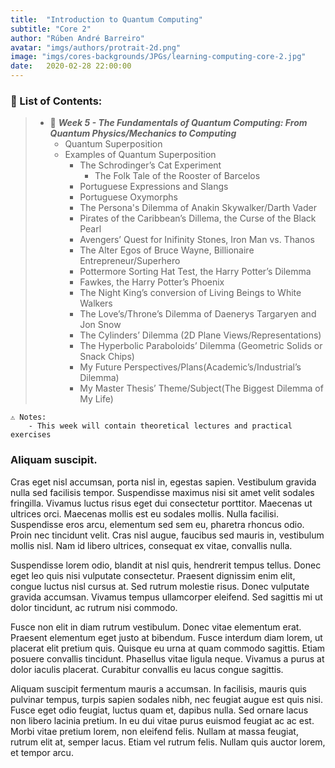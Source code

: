 ```yaml
---
title:  "Introduction to Quantum Computing"
subtitle: "Core 2"
author: "Rúben André Barreiro"
avatar: "imgs/authors/protrait-2d.png"
image: "imgs/cores-backgrounds/JPGs/learning-computing-core-2.jpg"
date:   2020-02-28 22:00:00
---
```


### 📂 List of Contents:
> * 📅 **_Week 5 - The Fundamentals of Quantum Computing: From Quantum Physics/Mechanics to Computing_**
>   * Quantum Superposition
>   * Examples of Quantum Superposition
>       * The Schrodinger’s Cat Experiment
>           * The Folk Tale of the Rooster of Barcelos
>       * Portuguese Expressions and Slangs
>       * Portuguese Oxymorphs
>       * The Persona's Dilemma of Anakin Skywalker/Darth Vader
>       * Pirates of the Caribbean’s Dillema, the Curse of the Black Pearl
>       * Avengers’ Quest for Inifinity Stones, Iron Man vs. Thanos
>       * The Alter Egos of Bruce Wayne, Billionaire Entrepreneur/Superhero
>       * Pottermore Sorting Hat Test, the Harry Potter’s Dilemma
>       * Fawkes, the Harry Potter’s Phoenix
>       * The Night King’s conversion of Living Beings to White Walkers
>       * The Love’s/Throne’s Dilemma of Daenerys Targaryen and Jon Snow
>       * The Cylinders’ Dilemma (2D Plane Views/Representations)
>       * The Hyperbolic Paraboloids’ Dilemma (Geometric Solids or Snack Chips)
>       * My Future Perspectives/Plans(Academic’s/Industrial’s Dilemma)
>       * My Master Thesis’ Theme/Subject(The Biggest Dilemma of My Life)

```
⚠️ Notes:
    - This week will contain theoretical lectures and practical exercises
```


### Aliquam suscipit.
Cras eget nisl accumsan, porta nisl in, egestas sapien. Vestibulum gravida nulla sed facilisis tempor. Suspendisse maximus nisi sit amet velit sodales fringilla. Vivamus luctus risus eget dui consectetur porttitor. Maecenas ut ultrices orci. Maecenas mollis est eu sodales mollis. Nulla facilisi. Suspendisse eros arcu, elementum sed sem eu, pharetra rhoncus odio. Proin nec tincidunt velit. Cras nisl augue, faucibus sed mauris in, vestibulum mollis nisl. Nam id libero ultrices, consequat ex vitae, convallis nulla.

Suspendisse lorem odio, blandit at nisl quis, hendrerit tempus tellus. Donec eget leo quis nisi vulputate consectetur. Praesent dignissim enim elit, congue luctus nisl cursus at. Sed rutrum molestie risus. Donec vulputate gravida accumsan. Vivamus tempus ullamcorper eleifend. Sed sagittis mi ut dolor tincidunt, ac rutrum nisi commodo.

Fusce non elit in diam rutrum vestibulum. Donec vitae elementum erat. Praesent elementum eget justo at bibendum. Fusce interdum diam lorem, ut placerat elit pretium quis. Quisque eu urna at quam commodo sagittis. Etiam posuere convallis tincidunt. Phasellus vitae ligula neque. Vivamus a purus at dolor iaculis placerat. Curabitur convallis eu lacus congue sagittis.

Aliquam suscipit fermentum mauris a accumsan. In facilisis, mauris quis pulvinar tempus, turpis sapien sodales nibh, nec feugiat augue est quis nisi. Fusce eget odio feugiat, luctus quam et, dapibus nulla. Sed ornare lacus non libero lacinia pretium. In eu dui vitae purus euismod feugiat ac ac est. Morbi vitae pretium lorem, non eleifend felis. Nullam at massa feugiat, rutrum elit at, semper lacus. Etiam vel rutrum felis. Nullam quis auctor lorem, et tempor arcu.
